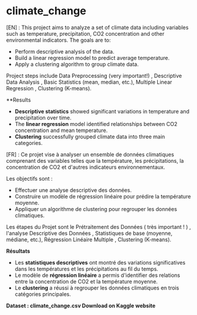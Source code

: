 # climate_change

[EN] : This project aims to analyze a set of climate data including variables such as temperature, precipitation, CO2 concentration and other environmental indicators.
The goals are to:

- Perform descriptive analysis of the data.
- Build a linear regression model to predict average temperature.
- Apply a clustering algorithm to group climate data.

Project steps include Data Preprocessing (very important!) , Descriptive Data Analysis , Basic Statistics (mean, median, etc.), Multiple Linear Regression , Clustering (K-means).

 **Results
- **Descriptive statistics** showed significant variations in temperature and precipitation over time.
- The **linear regression** model identified relationships between CO2 concentration and mean temperature.
- **Clustering** successfully grouped climate data into three main categories.

[FR] :  Ce projet vise à analyser un ensemble de données climatiques comprenant des variables telles que la température, les précipitations, la concentration de CO2 et d'autres indicateurs environnementaux.

Les objectifs sont :

- Effectuer une analyse descriptive des données.
- Construire un modèle de régression linéaire pour prédire la température moyenne.
- Appliquer un algorithme de clustering pour regrouper les données climatiques.


Les étapes du Projet sont le  Prétraitement des Données ( très important ! ) , l'analyse Descriptive des Données , Statistiques de base (moyenne, médiane, etc.), Régression Linéaire Multiple , Clustering (K-means).

**Résultats**
- Les **statistiques descriptives** ont montré des variations significatives dans les températures et les précipitations au fil du temps.
- Le modèle de **régression linéaire** a permis d'identifier des relations entre la concentration de CO2 et la température moyenne.
- Le **clustering** a réussi à regrouper les données climatiques en trois catégories principales.

**Dataset : climate_change.csv Download on Kaggle website**